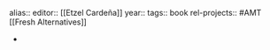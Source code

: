 alias::
editor:: [[Etzel Cardeña]] 
year::
tags:: book
rel-projects:: #AMT [[Fresh Alternatives]] 



-